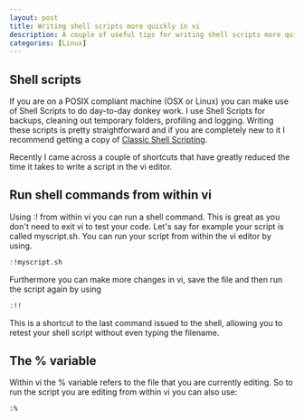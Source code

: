 ```yaml
--- 
layout: post
title: Writing shell scripts more quickly in vi
description: A couple of useful tips for writing shell scripts more quickly using the vi editor.
categories: [Linux]
---
```

## Shell scripts

If you are on a POSIX compliant machine (OSX or Linux) you can make use of Shell Scripts to do day-to-day donkey work. I use Shell Scripts for backups, cleaning out temporary folders, profiling and logging. Writing these scripts is pretty straightforward and if you are completely new to it I recommend getting a copy of [Classic Shell Scripting][1].

Recently I came across a couple of shortcuts that have greatly reduced the time it takes to write a script in the vi editor. 

## Run shell commands from within vi

Using :! from within vi you can run a shell command. This is great as you don't need to exit vi to test your code. Let's say for example your script is called myscript.sh. You can run your script from within the vi editor by using. 

``` bash 
:!myscript.sh
``` 

Furthermore you can make more changes in vi, save the file and then run the script again by using 

``` bash 
:!!
``` 

This is a shortcut to the last command issued to the shell, allowing you to retest your shell script without even typing the filename. 

## The % variable

Within vi the % variable refers to the file that you are currently editing. So to run the script you are editing from within vi you can also use: 

``` bash 
:%
```

 [1]: http://oreilly.com/catalog/9780596005955/
